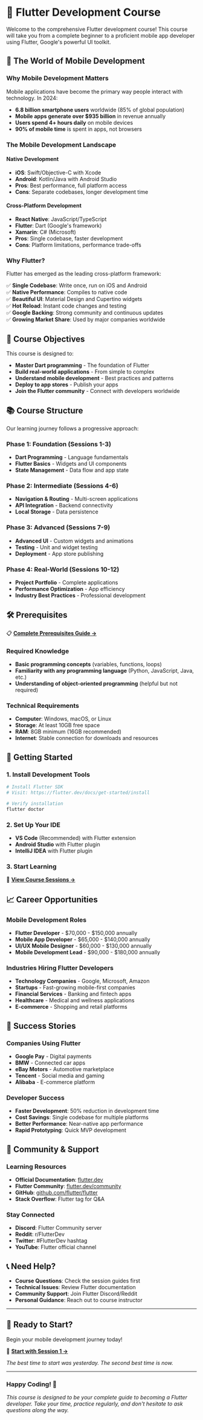 # 🚀 Flutter Development Course

Welcome to the comprehensive Flutter development course! This course will take you from a complete beginner to a proficient mobile app developer using Flutter, Google's powerful UI toolkit.

## 📱 The World of Mobile Development

### Why Mobile Development Matters

Mobile applications have become the primary way people interact with technology. In 2024:

- **6.8 billion smartphone users** worldwide (85% of global population)
- **Mobile apps generate over $935 billion** in revenue annually
- **Users spend 4+ hours daily** on mobile devices
- **90% of mobile time** is spent in apps, not browsers

### The Mobile Development Landscape

#### Native Development

- **iOS**: Swift/Objective-C with Xcode
- **Android**: Kotlin/Java with Android Studio
- **Pros**: Best performance, full platform access
- **Cons**: Separate codebases, longer development time

#### Cross-Platform Development

- **React Native**: JavaScript/TypeScript
- **Flutter**: Dart (Google's framework)
- **Xamarin**: C# (Microsoft)
- **Pros**: Single codebase, faster development
- **Cons**: Platform limitations, performance trade-offs

### Why Flutter?

Flutter has emerged as the leading cross-platform framework:

✅ **Single Codebase**: Write once, run on iOS and Android  
✅ **Native Performance**: Compiles to native code  
✅ **Beautiful UI**: Material Design and Cupertino widgets  
✅ **Hot Reload**: Instant code changes and testing  
✅ **Google Backing**: Strong community and continuous updates  
✅ **Growing Market Share**: Used by major companies worldwide

## 🎯 Course Objectives

This course is designed to:

- **Master Dart programming** - The foundation of Flutter
- **Build real-world applications** - From simple to complex
- **Understand mobile development** - Best practices and patterns
- **Deploy to app stores** - Publish your apps
- **Join the Flutter community** - Connect with developers worldwide

## 📚 Course Structure

Our learning journey follows a progressive approach:

### Phase 1: Foundation (Sessions 1-3)

- **Dart Programming** - Language fundamentals
- **Flutter Basics** - Widgets and UI components
- **State Management** - Data flow and app state

### Phase 2: Intermediate (Sessions 4-6)

- **Navigation & Routing** - Multi-screen applications
- **API Integration** - Backend connectivity
- **Local Storage** - Data persistence

### Phase 3: Advanced (Sessions 7-9)

- **Advanced UI** - Custom widgets and animations
- **Testing** - Unit and widget testing
- **Deployment** - App store publishing

### Phase 4: Real-World (Sessions 10-12)

- **Project Portfolio** - Complete applications
- **Performance Optimization** - App efficiency
- **Industry Best Practices** - Professional development

## 🛠️ Prerequisites

📋 **[Complete Prerequisites Guide →](docs/prerequests.md)**

### Required Knowledge

- **Basic programming concepts** (variables, functions, loops)
- **Familiarity with any programming language** (Python, JavaScript, Java, etc.)
- **Understanding of object-oriented programming** (helpful but not required)

### Technical Requirements

- **Computer**: Windows, macOS, or Linux
- **Storage**: At least 10GB free space
- **RAM**: 8GB minimum (16GB recommended)
- **Internet**: Stable connection for downloads and resources

## 🚀 Getting Started

### 1. Install Development Tools

```bash
# Install Flutter SDK
# Visit: https://flutter.dev/docs/get-started/install

# Verify installation
flutter doctor
```

### 2. Set Up Your IDE

- **VS Code** (Recommended) with Flutter extension
- **Android Studio** with Flutter plugin
- **IntelliJ IDEA** with Flutter plugin

### 3. Start Learning

📖 **[View Course Sessions →](docs/sessions.md)**

## 📈 Career Opportunities

### Mobile Development Roles

- **Flutter Developer** - $70,000 - $150,000 annually
- **Mobile App Developer** - $65,000 - $140,000 annually
- **UI/UX Mobile Designer** - $60,000 - $130,000 annually
- **Mobile Development Lead** - $90,000 - $180,000 annually

### Industries Hiring Flutter Developers

- **Technology Companies** - Google, Microsoft, Amazon
- **Startups** - Fast-growing mobile-first companies
- **Financial Services** - Banking and fintech apps
- **Healthcare** - Medical and wellness applications
- **E-commerce** - Shopping and retail platforms

## 🌟 Success Stories

### Companies Using Flutter

- **Google Pay** - Digital payments
- **BMW** - Connected car apps
- **eBay Motors** - Automotive marketplace
- **Tencent** - Social media and gaming
- **Alibaba** - E-commerce platform

### Developer Success

- **Faster Development**: 50% reduction in development time
- **Cost Savings**: Single codebase for multiple platforms
- **Better Performance**: Near-native app performance
- **Rapid Prototyping**: Quick MVP development

## 🤝 Community & Support

### Learning Resources

- **Official Documentation**: [flutter.dev](https://flutter.dev)
- **Flutter Community**: [flutter.dev/community](https://flutter.dev/community)
- **GitHub**: [github.com/flutter/flutter](https://github.com/flutter/flutter)
- **Stack Overflow**: Flutter tag for Q&A

### Stay Connected

- **Discord**: Flutter Community server
- **Reddit**: r/FlutterDev
- **Twitter**: #FlutterDev hashtag
- **YouTube**: Flutter official channel

## 📞 Need Help?

- **Course Questions**: Check the session guides first
- **Technical Issues**: Review Flutter documentation
- **Community Support**: Join Flutter Discord/Reddit
- **Personal Guidance**: Reach out to course instructor

---

## 🎉 Ready to Start?

Begin your mobile development journey today!

📖 **[Start with Session 1 →](docs/session-1.md)**

_The best time to start was yesterday. The second best time is now._

---

### **Happy Coding! 🚀**

_This course is designed to be your complete guide to becoming a Flutter developer. Take your time, practice regularly, and don't hesitate to ask questions along the way._
